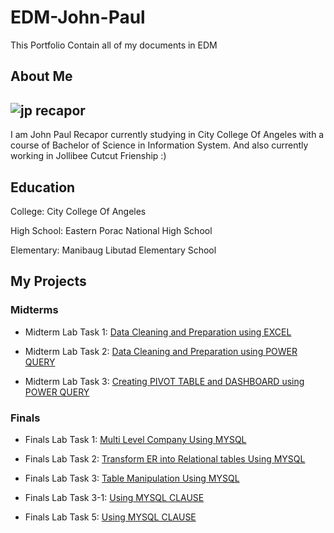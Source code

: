 # EDM-John-Paul

This Portfolio Contain all of my documents in EDM

## About Me
## ![jp recapor](https://github.com/user-attachments/assets/e236c0d5-5287-4705-a144-85772d30b888)

I am John Paul Recapor  currently studying in City College Of Angeles with a course of Bachelor of Science in Information System. And also currently working in Jollibee Cutcut Frienship :) 

## Education
College: City College Of Angeles

High School: Eastern Porac National High School  

Elementary: Manibaug Libutad Elementary School 

## My Projects

### Midterms
- Midterm Lab Task 1: [Data Cleaning and Preparation using EXCEL](Midterm)
  
- Midterm Lab Task 2: [Data Cleaning and Preparation using POWER QUERY](Midterm%20Task%202)
  
- Midterm Lab Task 3: [Creating PIVOT TABLE and DASHBOARD using POWER QUERY](Midterm%20Task%203)

### Finals
- Finals Lab Task 1: [Multi Level Company Using MYSQL](Final%20Task%201)
  
- Finals Lab Task 2: [Transform ER into Relational tables Using MYSQL](Final%20Task%202)
  
- Finals Lab Task 3: [Table Manipulation Using MYSQL](Final%20Task%203)
  
- Finals Lab Task 3-1: [Using MYSQL CLAUSE](Final%20Task%203-1)
  
- Finals Lab Task 5: [Using MYSQL CLAUSE](Final%20Task%205)

